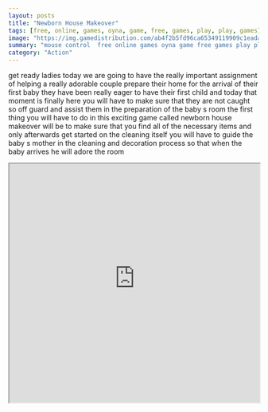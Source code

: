 ```yaml
---
layout: posts
title: "Newborn House Makeover"
tags: [free, online, games, oyna, game, free, games, play, play, games]
image: "https://img.gamedistribution.com/ab4f2b5fd96ca65349119909c1eada2d.jpg"
summary: "mouse control  free online games oyna game free games play play games"
category: "Action"
---
```


get ready ladies today we are going to have the really important assignment of helping a really adorable couple prepare their home for the arrival of their first baby they have been really eager to have their first child and today that moment is finally here you will have to make sure that they are not caught so off guard and assist them in the preparation of the baby s room the first thing you will have to do in this exciting game called newborn house makeover will be to make sure that you find all of the necessary items and only afterwards get started on the cleaning itself you will have to guide the baby s mother in the cleaning and decoration process so that when the baby arrives he will adore the room

<iframe width="100%" height="480px;" src="https://flash.gamedistribution.com?game=ab4f2b5fd96ca65349119909c1eada2d"></iframe>